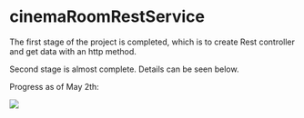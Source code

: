# cinemaRoomRestService

The first stage of the project is completed, which is to create Rest controller and get data with an http method.

Second stage is almost complete. Details can be seen below.

Progress as of May 2th:

<img src="https://github.com/khvci/cinemaRoomRestService/blob/master/Screenshot%202022-05-02%20at%2022-44-46%20JetBrains%20Academy%20%E2%80%94%20Learn%20programming%20by%20building%20your%20own%20apps.png" style="max-width: 100%;">

